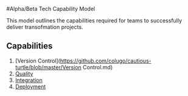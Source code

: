 #Alpha/Beta Tech Capability  Model

This model outlines the capabilities required for teams to successfully deliver transofmation projects.

## Capabilities
 1. [Version Control](https://github.com/colugo/cautious-turtle/blob/master/Version Control.md)
 2. [Quality](https://github.com/colugo/cautious-turtle/blob/master/Quality.md)
 3. [Integration](https://github.com/colugo/cautious-turtle/blob/master/Integration.md)
 4. [Deployment](https://github.com/colugo/cautious-turtle/blob/master/Deployment.md)
